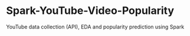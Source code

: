 # Spark-YouTube-Video-Popularity
YouTube data collection (API), EDA and popularity prediction using Spark
